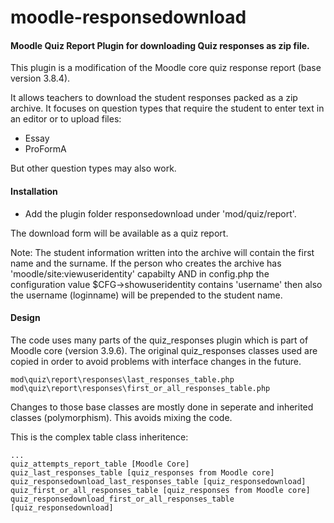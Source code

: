 # moodle-responsedownload

#### Moodle Quiz Report Plugin for downloading Quiz responses as zip file. 

This plugin is a modification of the Moodle core quiz response report (base version 3.8.4). 

It allows teachers to download the student responses packed as a zip archive. 
It focuses on question types that require the student to enter text in an editor or to upload files: 
* Essay
* ProFormA 

But other question types may also work.

#### Installation
* Add the plugin folder responsedownload under 'mod/quiz/report'.

The download form will be available as a quiz report. 

Note: The student information written into the archive will contain the first name and the 
surname. 
If the person who creates the archive has 'moodle/site:viewuseridentity' capabilty
AND in config.php the configuration value 
$CFG->showuseridentity contains 'username' then also the username (loginname) will 
be prepended to the student name.


#### Design

The code uses many parts of the quiz_responses plugin which is part of Moodle core 
(version 3.9.6). 
The original quiz_responses classes used are copied in order to avoid problems with interface changes in the future.

    mod\quiz\report\responses\last_responses_table.php
    mod\quiz\report\responses\first_or_all_responses_table.php

Changes to those base classes are mostly done in seperate and inherited classes (polymorphism). 
This avoids mixing the code.

This is the complex table class inheritence:

    ...
    quiz_attempts_report_table [Moodle Core]
    quiz_last_responses_table [quiz_responses from Moodle core]
    quiz_responsedownload_last_responses_table [quiz_responsedownload]
    quiz_first_or_all_responses_table [quiz_responses from Moodle core]
    quiz_responsedownload_first_or_all_responses_table [quiz_responsedownload]
